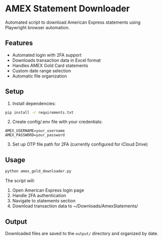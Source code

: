 # AMEX Statement Downloader

Automated script to download American Express statements using Playwright browser automation.

## Features

- Automated login with 2FA support
- Downloads transaction data in Excel format
- Handles AMEX Gold Card statements
- Custom date range selection
- Automatic file organization

## Setup

1. Install dependencies:
```bash
pip install -r requirements.txt
```

2. Create config/.env file with your credentials:
```
AMEX_USERNAME=your_username
AMEX_PASSWORD=your_password
```

3. Set up OTP file path for 2FA (currently configured for iCloud Drive)

## Usage

```bash
python amex_gold_downloader.py
```

The script will:
1. Open American Express login page
2. Handle 2FA authentication
3. Navigate to statements section
4. Download transaction data to ~/Downloads/AmexStatements/

## Output

Downloaded files are saved to the `output/` directory and organized by date.